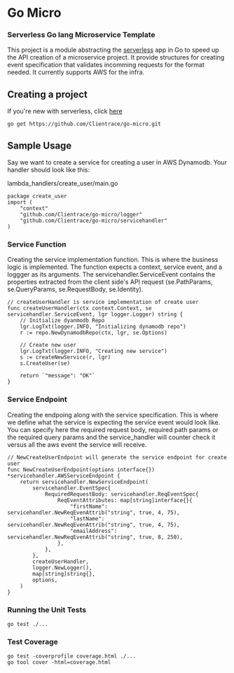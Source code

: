 # Go Micro
### Serverless Go lang Microservice Template
This project is a module abstracting the [serverless](http://serverless.com/) app in Go to speed up the API creation of a microservice project. It provide structures for creating event specification that validates incomming requests for the format needed. It currently supports AWS for the infra.

## Creating a project
If you're new with serverless, click [here](https://www.serverless.com/blog/framework-example-golang-lambda-support)
```
go get https://github.com/Clientrace/go-micro.git
```

## Sample Usage
Say we want to create a service for creating a user in AWS Dynamodb. Your handler should look like this:

lambda_handlers/create_user/main.go
```
package create_user
import (
	"context"
	"github.com/Clientrace/go-micro/logger"
	"github.com/Clientrace/go-micro/servicehandler"
)

```
### **Service Function**
Creating the service implementation function. This is where the business logic is implemented. The function expects a context, service event, and a loggger as its arguments. The servicehandler.ServiceEvent contains the properties extracted from the client side's API request (se.PathParams, se.QueryParams, se.RequestBody, se.Identity).
```
// createUserHandler is service implementation of create user
func createUserHandler(ctx context.Context, se servicehandler.ServiceEvent, lgr logger.Logger) string {
	// Initialize dyanmodb Repo
	lgr.LogTxt(logger.INFO, "Initializing dynamodb repo")
	r := repo.NewDynamodbRepo(ctx, lgr, se.Options)

	// Create new user
	lgr.LogTxt(logger.INFO, "Creating new service")
	s := createNewService(r, lgr)
	s.CreateUser(se)

	return `"message": "OK"`
}
```
### **Service Endpoint**
Creating the endpoing along with the service specification. This is where we define what the service is expecting the service event would look like. You can specify here the required request body, required path params or the required query params and the service_handler will counter check it versus all the aws event the service will receive.
```
// NewCreateUserEndpoint will generate the service endpoint for create user
func NewCreateUserEndpoint(options interface{}) *servicehandler.AWSServiceEndpoint {
	return servicehandler.NewServiceEndpoint(
		servicehandler.EventSpec{
			RequiredRequestBody: servicehandler.ReqEventSpec{
				ReqEventAttributes: map[string]interface{}{
					"firstName":     servicehandler.NewReqEvenAttrib("string", true, 4, 75),
					"lastName":      servicehandler.NewReqEvenAttrib("string", true, 4, 75),
					"emailAddress":  servicehandler.NewReqEvenAttrib("string", true, 8, 250),
				},
			},
		},
		createUserHandler,
		logger.NewLogger(),
		map[string]string{},
		options,
	)
}

```


### Running the Unit Tests
```
go test ./...
```

### Test Coverage
```
go test -coverprofile coverage.html ./...
go tool cover -html=coverage.html
```
